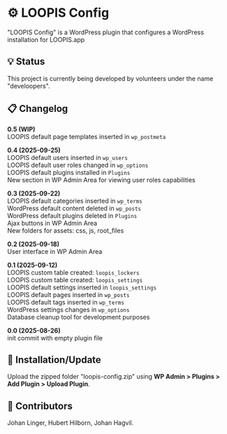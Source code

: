 # ⚙ LOOPIS Config
"LOOPIS Config" is a WordPress plugin that configures a WordPress installation for LOOPIS.app<br>

## 💡 Status
This project is currently being developed by volunteers under the name "develoopers".<br>

## 📋 Changelog
**0.5 (WIP)**<br>
LOOPIS default page templates inserted in `wp_postmeta`<br>

**0.4 (2025-09-25)**<br>
LOOPIS default users inserted in `wp_users`<br>
LOOPIS default user roles changed in `wp_options`<br>
LOOPIS default plugins installed in `Plugins`<br>
New section in WP Admin Area for viewing user roles capabilities<br>

**0.3 (2025-09-22)**<br>
LOOPIS default categories inserted in `wp_terms`<br>
WordPress default content deleted in `wp_posts`<br>
WordPress default plugins deleted in `Plugins`<br>
Ajax buttons in WP Admin Area<br>
New folders for assets: css, js, root_files<br>

**0.2 (2025-09-18)**<br>
User interface in WP Admin Area<br>

**0.1 (2025-09-12)**<br>
LOOPIS custom table created: `loopis_lockers`<br>
LOOPIS custom table created: `loopis_settings`<br>
LOOPIS default settings inserted in `loopis_settings`<br>
LOOPIS default pages inserted in `wp_posts`<br>
LOOPIS default tags inserted in `wp_terms`<br>
WordPress settings changes in `wp_options`<br>
Database cleanup tool for development purposes<br>

**0.0 (2025-08-26)**<br>
init commit with empty plugin file<br>


## 💾 Installation/Update
Upload the zipped folder "loopis-config.zip" using **WP Admin > Plugins > Add Plugin > Upload Plugin**.

## 👤 Contributors
Johan Linger, Hubert Hilborn, Johan Hagvil.<br>